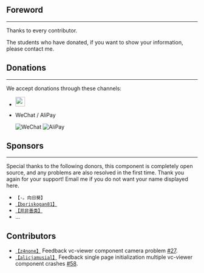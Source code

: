 ## Foreword

---

Thanks to every contributor.

The students who have donated, if you want to show your information, please contact me.

## Donations

---

We accept donations through these channels:

- <a href="https://www.paypal.me/zouyaoji" target="_blank"><img src="https://zouyaoji.top/vue-cesium/images/paypal.png" style="height:25px;" /></a>

- WeChat / AliPay

  ![WeChat](https://zouyaoji.top/vue-cesium/images/wechat.png)
  ![AliPay](https://zouyaoji.top/vue-cesium/images/alipay.png)

## Sponsors

---

Special thanks to the following donors, this component is completely open source, and any problems are also resolved in the first time. Thank you again for your support! Email me if you do not want your name displayed here.

- `【-。向日葵】`
- [`【boriskogan81】`](https://github.com/boriskogan81)
- [`【并非善类】`](https://www.cnblogs.com/JinXinYuan)
- ...

## Contributors

- [`【z4none】`](https://github.com/z4none) Feedback vc-viewer component camera problem [#27](https://github.com/zouyaoji/vue-cesium/issues/27).
- [`【alicjamusial】`](https://github.com/alicjamusial) Feedback single page initialization multiple vc-viewer component crashes [#58](https://github.com/zouyaoji/vue-cesium/issues/58).
